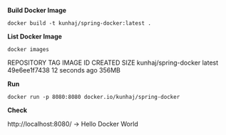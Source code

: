 **Build Docker Image**

```
docker build -t kunhaj/spring-docker:latest .
```

**List Docker Image**

```
docker images
```

REPOSITORY             TAG       IMAGE ID       CREATED          SIZE
kunhaj/spring-docker   latest    49e6ee1f7438   12 seconds ago   356MB

**Run**

```
docker run -p 8080:8080 docker.io/kunhaj/spring-docker
```

**Check**

http://localhost:8080/ -> Hello Docker World
